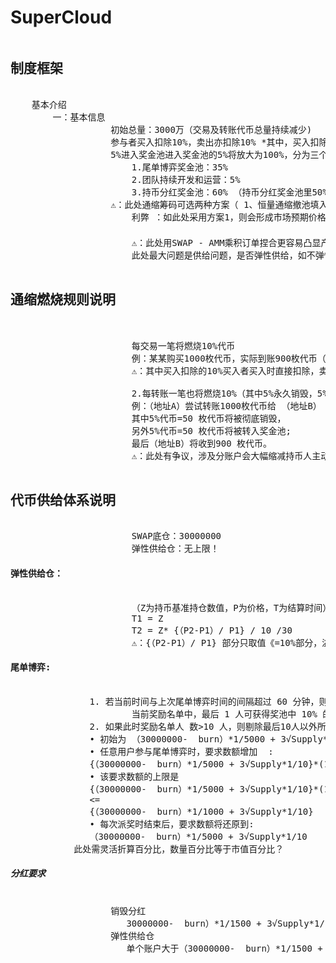 # SuperCloud
<pre>
<h2>制度框架</h2>
	基本介绍
		一：基本信息
                   初始总量：3000万（交易及转账代币总量持续减少)
                   参与者买入扣除10%，卖出亦扣除10% *其中，买入扣除的10%由买入者买入时直接扣除，卖出扣除的10%不为交易者承担计入大盘总流通筹码的定向数据通缩 *其中5%永久销毁，
                   5%进入奖金池进入奖金池的5%将放大为100%，分为三个奖金池
                       1.尾单博弈奖金池：35%
                       2.团队持续开发和运营：5%
                       3.持币分红奖金池：60% （持币分红奖金池里50%每天分给持币24小时的用户，如遇交易量萎缩，不足每日交易代币数量不足当前流通额5%则将剩余50%回馈至持币分红池子）
	               ⚠️：此处通缩筹码可选两种方案（ 1、恒量通缩撤池填入2、外围数据填充，直接由生态筹码部分扣除）
                       利弊 ：如此处采用方案1，则会形成市场预期价格期许期权，叠加买入，增强市场跟买力度，同时加速⏩筹码销毁力度。暴漏项目方操控资金池的隐患如此处采用方案2，则会给予市场开源层面更多的信心，使其更依赖于智能合约的公信力度，但不会与实际价格数据形成密切关关联

                       ⚠️：此处用SWAP - AMM乘积订单捏合更容易凸显产品的价值
                       此处最大问题是供给问题，是否弹性供给，如不弹性供给，容易很快进入天花板瓶颈期

<h2>通缩燃烧规则说明</h2>
		
                       每交易一笔将燃烧10%代币
                       例：某某购买1000枚代币，实际到账900枚代币（其中5%代币=50枚永久销毁，另外5%代币=50枚进入奖金池）
                       ⚠️：其中买入扣除的10%买入者买入时直接扣除，卖出扣除的10%不为交易者承担计入大盘总流通筹码的定向数据通缩 
 
                       2.每转账一笔也将燃烧10%（其中5%永久销毁，5%进入奖金池）
                       例：（地址A）尝试转账1000枚代币给 （地址B）
                       其中5%代币=50 枚代币将被彻底销毁，
                       另外5%代币=50 枚代币将被转入奖金池;
                       最后（地址B）将收到900 枚代币。
                       ⚠️：此处有争议，涉及分账户会大幅缩减持币人主动操作信心

<h2>代币供给体系说明</h2>
                       SWAP底仓：30000000  
                       弹性供给仓：无上限！   
<h4>弹性供给仓：</h4>
                       （Z为持币基准持仓数值，P为价格，T为结算时间）
                       T1 = Z
                       T2 = Z* {（P2-P1）/ P1} / 10 /30
                       ⚠️：{（P2-P1）/ P1} 部分只取值《=10%部分，溢出部分不计算解决预言机问题！
<h4>尾单博弈:</h4>
		       1. 若当前时间与上次尾单博弈时间的间隔超过 60 分钟，则进行派奖:
                       当前奖励名单中，最后 1 人可获得奖池中 10% 的代币，除最后 1 人外，其余9位每人可获得奖池中 2% 的代币
		       2. 如果此时奖励名单人 数>10 人，则剔除最后10人以外所有地址。
		       • 初始为 （30000000-  burn）*1/5000 + 3√Supply*1/10
		       • 任意用户参与尾单博弈时，要求数额增加  :
		       {（30000000-  burn）*1/5000 + 3√Supply*1/10}*(1+0.02)^X
		       • 该要求数额的上限是
		       {（30000000-  burn）*1/5000 + 3√Supply*1/10}*(1+0.02)^X 代币 
		       <=  
		       {（30000000-  burn）*1/1000 + 3√Supply*1/10}
		       • 每次派奖时结束后，要求数额将还原到:
 		       （30000000-  burn）*1/5000 + 3√Supply*1/10
			此处需灵活折算百分比，数量百分比等于市值百分比？
<h5>分红要求</h5>
	               销毁分红
		              30000000-  burn）*1/1500 + 3√Supply*1/10
	               弹性供给仓
		              单个账户大于（30000000-  burn）*1/1500 + 3√Supply*1/10部分不享受供给仓供应

</pre>
